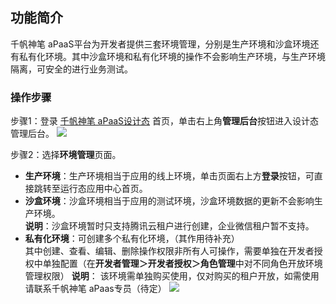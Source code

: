 ## **功能简介**

千帆神笔 aPaaS平台为开发者提供三套环境管理，分别是生产环境和沙盒环境还有私有化环境。其中沙盒环境和私有化环境的操作不会影响生产环境，与生产环境隔离，可安全的进行业务测试。

### **操作步骤**

步骤1：登录 [千帆神笔 aPaaS设计态](https://apaas.cloud.tencent.com/) 首页，单击右上角**管理后台**按钮进入设计态管理后台。
![](https://qcloudimg.tencent-cloud.cn/raw/007c1690af3a8f7d2acc443fef6c3207.png)        

步骤2：选择**环境管理**页面。  
 
- **生产环境**：生产环境相当于应用的线上环境，单击页面右上方**登录**按钮，可直接跳转至运行态应用中心首页。   
- **沙盒环境**：沙盒环境相当于应用的测试环境，沙盒环境数据的更新不会影响生产环境。  
**说明**：沙盒环境暂时只支持腾讯云租户进行创建，企业微信租户暂不支持。
- **私有化环境**：可创建多个私有化环境，（其作用待补充）  
其中创建、查看、编辑、删除操作权限非所有人可操作，需要单独在开发者授权中单独配置（在**开发者管理＞开发者授权＞角色管理**中对不同角色开放环境管理权限）
**说明**： 该环境需单独购买使用，仅对购买的租户开放，如需使用请联系千帆神笔 aPaas专员（待定）
![](https://qcloudimg.tencent-cloud.cn/raw/37cda7be8dac932266af46571b20695d.png)        


